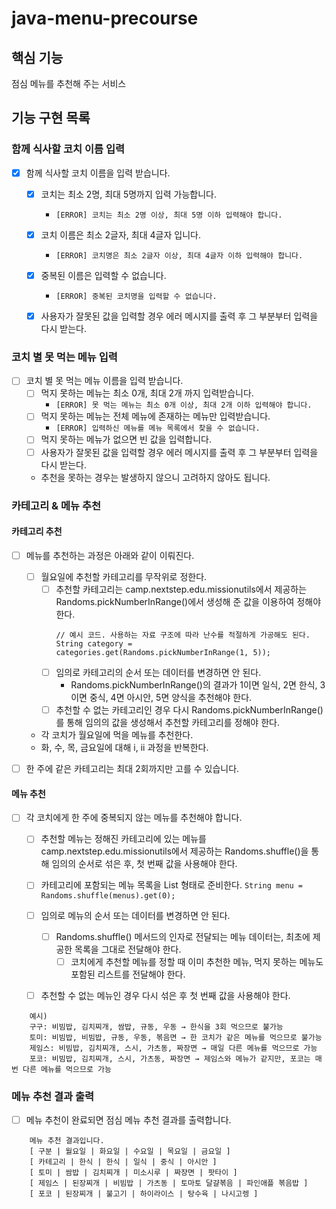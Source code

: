 # java-menu-precourse


## 핵심 기능


점심 메뉴를 추천해 주는 서비스


## 기능 구현 목록


### 함께 식사할 코치 이름 입력


- [x] 함께 식사할 코치 이름을 입력 받습니다.
    - [x] 코치는 최소 2명, 최대 5명까지 입력 가능합니다.
        - ```[ERROR] 코치는 최소 2명 이상, 최대 5명 이하 입력해야 합니다.```
    - [x] 코치 이름은 최소 2글자, 최대 4글자 입니다.
        - ```[ERROR] 코치명은 최소 2글자 이상, 최대 4글자 이하 입력해야 합니다.```
    - [x] 중복된 이름은 입력할 수 없습니다.
        - ```[ERROR] 중복된 코치명을 입력할 수 없습니다.```
    - [x] 사용자가 잘못된 값을 입력할 경우 에러 메시지를 출력 후 그 부분부터 입력을 다시 받는다.    
        

### 코치 별 못 먹는 메뉴 입력


- [ ] 코치 별 못 먹는 메뉴 이름을 입력 받습니다.
    - [ ] 먹지 못하는 메뉴는 최소 0개, 최대 2개 까지 입력받습니다.
        - ```[ERROR] 못 먹는 메뉴는 최소 0개 이상, 최대 2개 이하 입력해야 합니다.```
    - [ ] 먹지 못하는 메뉴는 전체 메뉴에 존재하는 메뉴만 입력받습니다.
        - ```[ERROR] 입력하신 메뉴를 메뉴 목록에서 찾을 수 없습니다.```
    - [ ] 먹지 못하는 메뉴가 없으면 빈 값을 입력합니다.
    - [ ] 사용자가 잘못된 값을 입력할 경우 에러 메시지를 출력 후 그 부분부터 입력을 다시 받는다.    
    - 추천을 못하는 경우는 발생하지 않으니 고려하지 않아도 됩니다.


### 카테고리 & 메뉴 추천


####  카테고리 추천


- [ ] 메뉴를 추천하는 과정은 아래와 같이 이뤄진다.
    - [ ] 월요일에 추천할 카테고리를 무작위로 정한다.
        - [ ] 추천할 카테고리는 camp.nextstep.edu.missionutils에서 제공하는 Randoms.pickNumberInRange()에서 생성해 준 값을 이용하여 정해야 한다.
            ```text
            // 예시 코드. 사용하는 자료 구조에 따라 난수를 적절하게 가공해도 된다. 
            String category = categories.get(Randoms.pickNumberInRange(1, 5));
            ```
        - [ ] 임의로 카테고리의 순서 또는 데이터를 변경하면 안 된다.
            - Randoms.pickNumberInRange()의 결과가 1이면 일식, 2면 한식, 3이면 중식, 4면 아시안, 5면 양식을 추천해야 한다.
        - [ ] 추천할 수 없는 카테고리인 경우 다시 Randoms.pickNumberInRange()를 통해 임의의 값을 생성해서 추천할 카테고리를 정해야 한다.
    - 각 코치가 월요일에 먹을 메뉴를 추천한다.
    - 화, 수, 목, 금요일에 대해 i, ii 과정을 반복한다.


- [ ] 한 주에 같은 카테고리는 최대 2회까지만 고를 수 있습니다.


####  메뉴 추천


- [ ] 각 코치에게 한 주에 중복되지 않는 메뉴를 추천해야 합니다.
    - [ ] 추천할 메뉴는 정해진 카테고리에 있는 메뉴를 camp.nextstep.edu.missionutils에서 제공하는 Randoms.shuffle()을 통해 임의의 순서로 섞은 후, 첫 번째 값을 사용해야 한다.
    - [ ] 카테고리에 포함되는 메뉴 목록을 List<String> 형태로 준비한다.
        ```String menu = Randoms.shuffle(menus).get(0);```
    - [ ] 임의로 메뉴의 순서 또는 데이터를 변경하면 안 된다.
        - [ ] Randoms.shuffle() 메서드의 인자로 전달되는 메뉴 데이터는, 최초에 제공한 목록을 그대로 전달해야 한다.
            - [ ] 코치에게 추천할 메뉴를 정할 때 이미 추천한 메뉴, 먹지 못하는 메뉴도 포함된 리스트를 전달해야 한다.
    - [ ] 추천할 수 없는 메뉴인 경우 다시 섞은 후 첫 번째 값을 사용해야 한다.


```text
    예시)
    구구: 비빔밥, 김치찌개, 쌈밥, 규동, 우동 → 한식을 3회 먹으므로 불가능
    토미: 비빔밥, 비빔밥, 규동, 우동, 볶음면 → 한 코치가 같은 메뉴를 먹으므로 불가능
    제임스: 비빔밥, 김치찌개, 스시, 가츠동, 짜장면 → 매일 다른 메뉴를 먹으므로 가능
    포코: 비빔밥, 김치찌개, 스시, 가츠동, 짜장면 → 제임스와 메뉴가 같지만, 포코는 매번 다른 메뉴를 먹으므로 가능
```


### 메뉴 추천 결과 출력


- [ ] 메뉴 추천이 완료되면 점심 메뉴 추천 결과를 출력합니다.


```text
    메뉴 추천 결과입니다.
    [ 구분 | 월요일 | 화요일 | 수요일 | 목요일 | 금요일 ]
    [ 카테고리 | 한식 | 한식 | 일식 | 중식 | 아시안 ]
    [ 토미 | 쌈밥 | 김치찌개 | 미소시루 | 짜장면 | 팟타이 ]
    [ 제임스 | 된장찌개 | 비빔밥 | 가츠동 | 토마토 달걀볶음 | 파인애플 볶음밥 ]
    [ 포코 | 된장찌개 | 불고기 | 하이라이스 | 탕수육 | 나시고렝 ]
```